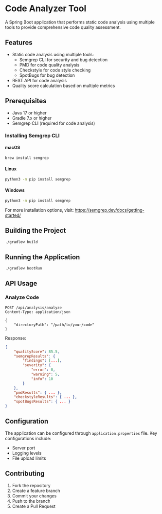 # Code Analyzer Tool

A Spring Boot application that performs static code analysis using multiple tools to provide comprehensive code quality assessment.

## Features

- Static code analysis using multiple tools:
  - Semgrep CLI for security and bug detection
  - PMD for code quality analysis
  - Checkstyle for code style checking
  - SpotBugs for bug detection
- REST API for code analysis
- Quality score calculation based on multiple metrics

## Prerequisites

- Java 17 or higher
- Gradle 7.x or higher
- Semgrep CLI (required for code analysis)

### Installing Semgrep CLI

#### macOS
```bash
brew install semgrep
```

#### Linux
```bash
python3 -m pip install semgrep
```

#### Windows
```bash
python3 -m pip install semgrep
```

For more installation options, visit: https://semgrep.dev/docs/getting-started/

## Building the Project

```bash
./gradlew build
```

## Running the Application

```bash
./gradlew bootRun
```

## API Usage

### Analyze Code

```http
POST /api/analysis/analyze
Content-Type: application/json

{
    "directoryPath": "/path/to/your/code"
}
```

Response:
```json
{
    "qualityScore": 85.5,
    "semgrepResults": {
        "findings": [...],
        "severity": {
            "error": 0,
            "warning": 5,
            "info": 10
        }
    },
    "pmdResults": { ... },
    "checkstyleResults": { ... },
    "spotBugsResults": { ... }
}
```

## Configuration

The application can be configured through `application.properties` file. Key configurations include:

- Server port
- Logging levels
- File upload limits

## Contributing

1. Fork the repository
2. Create a feature branch
3. Commit your changes
4. Push to the branch
5. Create a Pull Request 